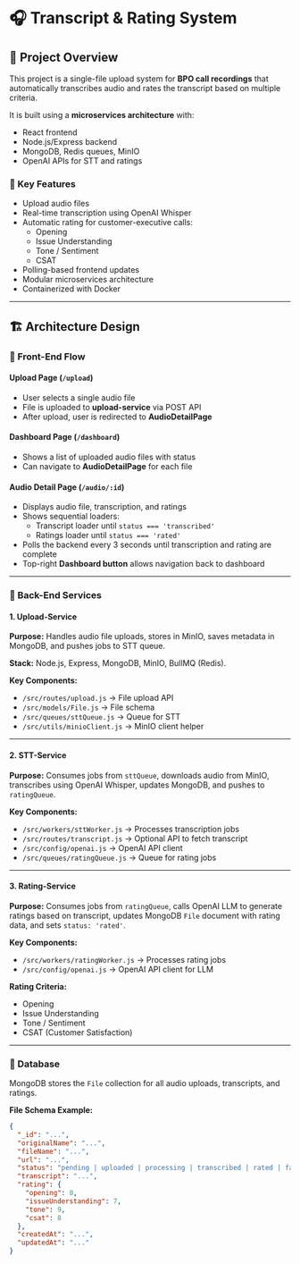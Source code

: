 # 🎧 Transcript & Rating System  

## 📌 Project Overview  
This project is a single-file upload system for **BPO call recordings** that automatically transcribes audio and rates the transcript based on multiple criteria.  

It is built using a **microservices architecture** with:  
- React frontend  
- Node.js/Express backend  
- MongoDB, Redis queues, MinIO  
- OpenAI APIs for STT and ratings  

### 🔑 Key Features  
- Upload audio files  
- Real-time transcription using OpenAI Whisper  
- Automatic rating for customer-executive calls:  
  - Opening  
  - Issue Understanding  
  - Tone / Sentiment  
  - CSAT  
- Polling-based frontend updates  
- Modular microservices architecture  
- Containerized with Docker  

---

## 🏗️ Architecture Design  

### 🔹 Front-End Flow  

#### Upload Page (`/upload`)  
- User selects a single audio file  
- File is uploaded to **upload-service** via POST API  
- After upload, user is redirected to **AudioDetailPage**  

#### Dashboard Page (`/dashboard`)  
- Shows a list of uploaded audio files with status  
- Can navigate to **AudioDetailPage** for each file  

#### Audio Detail Page (`/audio/:id`)  
- Displays audio file, transcription, and ratings  
- Shows sequential loaders:  
  - Transcript loader until `status === 'transcribed'`  
  - Ratings loader until `status === 'rated'`  
- Polls the backend every 3 seconds until transcription and rating are complete  
- Top-right **Dashboard button** allows navigation back to dashboard  

---

### 🔹 Back-End Services  

#### 1. Upload-Service  
**Purpose:** Handles audio file uploads, stores in MinIO, saves metadata in MongoDB, and pushes jobs to STT queue.  

**Stack:** Node.js, Express, MongoDB, MinIO, BullMQ (Redis).  

**Key Components:**  
- `/src/routes/upload.js` → File upload API  
- `/src/models/File.js` → File schema  
- `/src/queues/sttQueue.js` → Queue for STT  
- `/src/utils/minioClient.js` → MinIO client helper  

---

#### 2. STT-Service  
**Purpose:** Consumes jobs from `sttQueue`, downloads audio from MinIO, transcribes using OpenAI Whisper, updates MongoDB, and pushes to `ratingQueue`.  

**Key Components:**  
- `/src/workers/sttWorker.js` → Processes transcription jobs  
- `/src/routes/transcript.js` → Optional API to fetch transcript  
- `/src/config/openai.js` → OpenAI API client  
- `/src/queues/ratingQueue.js` → Queue for rating jobs  

---

#### 3. Rating-Service  
**Purpose:** Consumes jobs from `ratingQueue`, calls OpenAI LLM to generate ratings based on transcript, updates MongoDB `File` document with rating data, and sets `status: 'rated'`.  

**Key Components:**  
- `/src/workers/ratingWorker.js` → Processes rating jobs  
- `/src/config/openai.js` → OpenAI API client for LLM  

**Rating Criteria:**  
- Opening  
- Issue Understanding  
- Tone / Sentiment  
- CSAT (Customer Satisfaction)  

---

### 🔹 Database  

MongoDB stores the `File` collection for all audio uploads, transcripts, and ratings.  

**File Schema Example:**  
```json
{
  "_id": "...",
  "originalName": "...",
  "fileName": "...",
  "url": "...",
  "status": "pending | uploaded | processing | transcribed | rated | failed",
  "transcript": "...",
  "rating": {
    "opening": 8,
    "issueUnderstanding": 7,
    "tone": 9,
    "csat": 8
  },
  "createdAt": "...",
  "updatedAt": "..."
}
